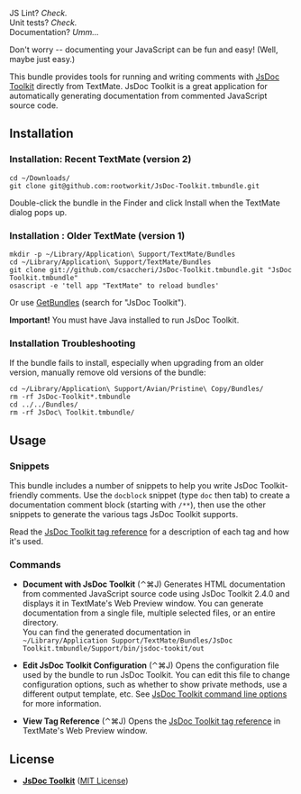 JS Lint? _Check._  
Unit tests? _Check._  
Documentation? _Umm..._  

Don't worry -- documenting your JavaScript can be fun and easy! (Well, maybe just easy.)
 
This bundle provides tools for running and writing comments with [JsDoc Toolkit][jsdoc] directly from TextMate. JsDoc Toolkit is a great application for automatically generating documentation from commented JavaScript source code.

## Installation

### Installation: Recent TextMate (version 2)
    cd ~/Downloads/
    git clone git@github.com:rootworkit/JsDoc-Toolkit.tmbundle.git

Double-click the bundle in the Finder and click Install when the TextMate dialog pops up.

### Installation : Older TextMate (version 1)
    mkdir -p ~/Library/Application\ Support/TextMate/Bundles
    cd ~/Library/Application\ Support/TextMate/Bundles
    git clone git://github.com/csaccheri/JsDoc-Toolkit.tmbundle.git "JsDoc Toolkit.tmbundle"
    osascript -e 'tell app "TextMate" to reload bundles'

Or use [GetBundles][getb] (search for "JsDoc Toolkit").

**Important!** You must have Java installed to run JsDoc Toolkit.

### Installation Troubleshooting
If the bundle fails to install, especially when upgrading from an older version, manually remove old versions of the bundle:

    cd ~/Library/Application\ Support/Avian/Pristine\ Copy/Bundles/
    rm -rf JsDoc-Toolkit*.tmbundle
    cd ../../Bundles/
    rm -rf JsDoc\ Toolkit.tmbundle/    

## Usage

### Snippets

This bundle includes a number of snippets to help you write JsDoc Toolkit-friendly comments. Use the `docblock` snippet (type `doc` then tab) to create a documentation comment block (starting with `/**`), then use the other snippets to generate the various tags JsDoc Toolkit supports.

Read the [JsDoc Toolkit tag reference][jsdot] for a description of each tag and how it's used.

### Commands

* **Document with JsDoc Toolkit** (⌃⌘J)
Generates HTML documentation from commented JavaScript source code using JsDoc Toolkit 2.4.0 and displays it in TextMate's Web Preview window. You can generate documentation from a single file, multiple selected files, or an entire directory.  
You can find the generated documentation in  
`~/Library/Application Support/TextMate/Bundles/JsDoc Toolkit.tmbundle/Support/bin/jsdoc-tookit/out`

* **Edit JsDoc Toolkit Configuration** (⌃⌘J)
Opens the configuration file used by the bundle to run JsDoc Toolkit. You can edit this file to change configuration options, such as whether to show private methods, use a different output template, etc. See [JsDoc Toolkit command line options][jsdop] for more information.

* **View Tag Reference** (⌃⌘J)
Opens the [JsDoc Toolkit tag reference][jsdot] in TextMate's Web Preview window.

## License

* **[JsDoc Toolkit][jsdoc]** ([MIT License][mit])

[mit]:    http://www.opensource.org/licenses/mit-license
[jsdoc]:  http://code.google.com/p/jsdoc-toolkit/
[jsdop]:  http://code.google.com/p/jsdoc-toolkit/wiki/CommandlineOptions
[jsdot]:  http://code.google.com/p/jsdoc-toolkit/wiki/TagReference
[getb]:   http://svn.textmate.org/trunk/Review/Bundles/GetBundles.tmbundle/
